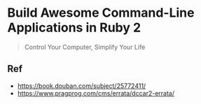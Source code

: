 # Build Awesome Command-Line Applications in Ruby 2

> Control Your Computer, Simplify Your Life



## Ref

* <https://book.douban.com/subject/25772411/>
* <https://www.pragprog.com/cms/errata/dccar2-errata/>